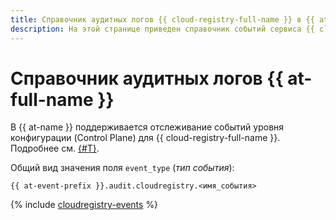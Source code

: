 ```yaml
---
title: Справочник аудитных логов {{ cloud-registry-full-name }} в {{ at-full-name }}
description: На этой странице приведен справочник событий сервиса {{ cloud-registry-name }}, отслеживаемых в {{ at-name }}.
---
```


# Справочник аудитных логов {{ at-full-name }}

В {{ at-name }} поддерживается отслеживание событий уровня конфигурации (Control Plane) для {{ cloud-registry-full-name }}. Подробнее см. [{#T}](../audit-trails/concepts/format.md).

Общий вид значения поля `event_type` (_тип события_):

```text
{{ at-event-prefix }}.audit.cloudregistry.<имя_события>
```

{% include [cloudregistry-events](../_includes/audit-trails/events/cloudregistry-events.md) %}